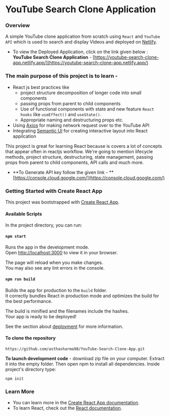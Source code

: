 # YouTube Search Clone Application

### Overview

A simple YouTube clone application from scratch using `React` and `YouTube API` which is used to search and display Videos and deployed on [Netlify](https://www.netlify.com/).

- To view the Deployed Application, click on the link given below : **YouTube Search Clone Application** - [https://youtube-search-clone-app.netlify.app/](https://youtube-search-clone-app.netlify.app/)


### The main purpose of this project is to learn - 

- React js best practices like 
   - project structure decomposition of longer code into small components  
   - passing props from parent to child components
   - Use of functional components with state and new feature `React hooks` like `useEffect()` and `useState()`.
   - Appropriate naming and destructuring props etc.
- Using [Axios](https://www.freecodecamp.org/news/how-to-use-axios-with-react/) for making network request over to the YouTube API 
- Integrating [Semantic UI](https://semantic-ui.com/introduction/getting-started.html) for creating interactive layout into React appilcation

This project is great for learning React because is covers a lot of concepts that appear often in reactjs workflow. We're going to mention lifecycle methods, project structure, destructuring, state management, passing props from parent to child components, API calls and much more.  

- **To Generate API key follow the given link - ** [https://console.cloud.google.com/](https://console.cloud.google.com/)


### Getting Started with Create React App

This project was bootstrapped with [Create React App](https://github.com/facebook/create-react-app).

#### Available Scripts

In the project directory, you can run:

#### `npm start`

Runs the app in the development mode.\
Open [http://localhost:3000](http://localhost:3000) to view it in your browser.

The page will reload when you make changes.\
You may also see any lint errors in the console.

#### `npm run build`

Builds the app for production to the `build` folder.\
It correctly bundles React in production mode and optimizes the build for the best performance.

The build is minified and the filenames include the hashes.\
Your app is ready to be deployed!

See the section about [deployment](https://facebook.github.io/create-react-app/docs/deployment) for more information.

#### To clone the repository 
```
https://github.com/asthasharma98/YouTube-Search-Clone-App.git
```

**To launch development code** -  download zip file on your computer. Extract it into the empty folder. Then open npm to install all dependencies. Inside project's directory type:
```
npm init
```

### Learn More

- You can learn more in the [Create React App documentation](https://facebook.github.io/create-react-app/docs/getting-started).
- To learn React, check out the [React documentation](https://reactjs.org/).
